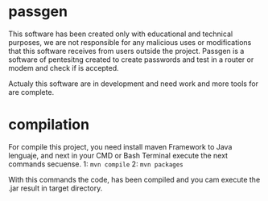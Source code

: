 # passgen
This software has been created only with educational and technical purposes, we are not responsible for any malicious uses or modifications that this software receives from users outside the project. Passgen is a software of pentesitng created to create passwords and test in a router or modem and check if is accepted.

Actualy this software are in development and need work and more tools for are complete.

# compilation

For compile this project, you need install maven Framework to Java lenguaje, and next in your CMD or Bash Terminal execute the next commands secuense.
1:
`mvn compile`
2:
`mvn packages`

With this commands the code, has been compiled and you cam execute the .jar result in target directory.
